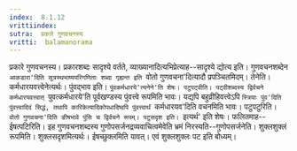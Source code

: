 ```yaml
---
index:  8.1.12
vrittiindex: 
sutra:  प्रकारे गुणवचनस्य
vritti:  balamanorama 
---
```


प्रकारे गुणवचनस्य। प्रकारशब्दः सादृश्ये वर्तते, व्याख्यानादित्यभिप्रेत्याह--सादृश्ये द्योत्य इति। गुणवचनशब्देन `आकडारा'दिति सूत्रस्थभाष्यपरिगणिताः शब्दा गृह्यन्त इति `वोतो गुणवचना'दित्यादौ प्रपञ्चितमिदम्। तेनेति। कर्मधारयवत्त्वेनेत्यर्थः। पुंवद्भाव इति। `पुंवकर्मधारये'त्यनेने'ति शेषः। पटुपट्वीति। पट्वीशब्दस्य द्विर्वचने कर्मधारयवत्त्वात् `पुवत्कर्मधारये'ति पूर्वखण्डस्य पुंवत्त्वे रूपमिति भावः। यद्यपि बहुव्रीहिवत्त्वेऽपि `स्त्रियाः पुंव'दिति पुंवत्त्वादिदं सिद्धं, तथापि कारिकेत्यादिकोपधादिष्वपि पुंवत्त्वार्थं `कर्मधारयव'दिति वचनमिति भावः। पटुपटुरिति। `वोतो गुणवचना'दिति ङीषभावे पुंसि च द्विर्वचने रूपम्। पटुसदृश इति। `इत्यर्थ' इति शेषः। फलितमाह--ईषत्पटिरिति। इह गुणवचनशब्दस्य गुणोपसर्जनद्रव्यवाचित्वमेवेति भ्रमं निरस्यति--गुणोपसर्जनेति। शुक्लशुक्लं रूपमिति। शुक्लसदृशमित्यर्थः। ईषच्छुक्लमिति यावत्। एवं शुक्लशुक्लः पट इति बोध्यम्। 

